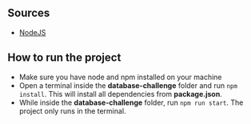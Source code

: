 ## Sources

- [NodeJS](https://nodejs.org/en/)

## How to run the project

- Make sure you have node and npm installed on your machine
- Open a terminal inside the **database-challenge** folder and run `npm install`. This will install all dependencies from **package.json**.
- While inside the **database-challenge** folder, run `npm run start`. The project only runs in the terminal.
